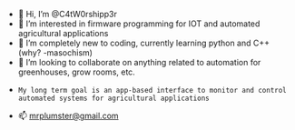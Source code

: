 - 👋 Hi, I’m @C4tW0rshipp3r
- 👀 I’m interested in firmware programming for IOT and automated agricultural applications
- 🌱 I’m completely new to coding, currently learning python and C++ (why? -masochism)
- 💞️ I’m looking to collaborate on anything related to automation for greenhouses, grow rooms, etc.
-     My long term goal is an app-based interface to monitor and control automated systems for agricultural applications
- 📫 mrplumster@gmail.com
